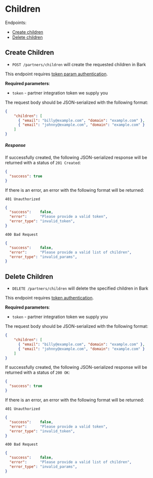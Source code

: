 Children
=======

Endpoints:

- [Create children](#create-children)
- [Delete children](#delete-children)

Create Children
------

* `POST /partners/children` will create the requested children in Bark

This endpoint requires [token param authentication](https://github.com/Bark-us/partner-integration-docs#token-param-authentication).

**Required parameters**:

* `token` - partner integration token we supply you

The request body should be JSON-serialized with the following format:

```json
{
    "children": [
      { "email": "billy@example.com", "domain": "example.com" },
      { "email": "johnny@example.com", "domain": "example.com" }
    ]
}
```

##### Response

If successfully created, the following JSON-serialized response will be
returned with a status of `201 Created`:


```json
{
  "success": true
}
```

If there is an error, an error with the following format will be returned:

`401 Unauthorized`

```json
{
  "success":    false,
  "error":      "Please provide a valid token",
  "error_type": "invalid_token",
}
```

`400 Bad Request`

```json
{
  "success":    false,
  "error":      "Please provide a valid list of children",
  "error_type": "invalid_params",
}
```

Delete Children
----------------------

* `DELETE /partners/children` will delete the specified children in Bark

This endpoint requires [token authentication](https://github.com/Bark-us/partner-integration-docs#authentication).

**Required parameters**:

* `token` - partner integration token we supply you

The request body should be JSON-serialized with the following format:

```json
{
    "children": [
      { "email": "billy@example.com", "domain": "example.com" },
      { "email": "johnny@example.com", "domain": "example.com" }
    ]
}
```

If successfully created, the following JSON-serialized response will be
returned with a status of `200 OK`:


```json
{
  "success": true
}
```

If there is an error, an error with the following format will be returned:

`401 Unauthorized`

```json
{
  "success":    false,
  "error":      "Please provide a valid token",
  "error_type": "invalid_token",
}
```

`400 Bad Request`

```json
{
  "success":    false,
  "error":      "Please provide a valid list of children",
  "error_type": "invalid_params",
}
```
